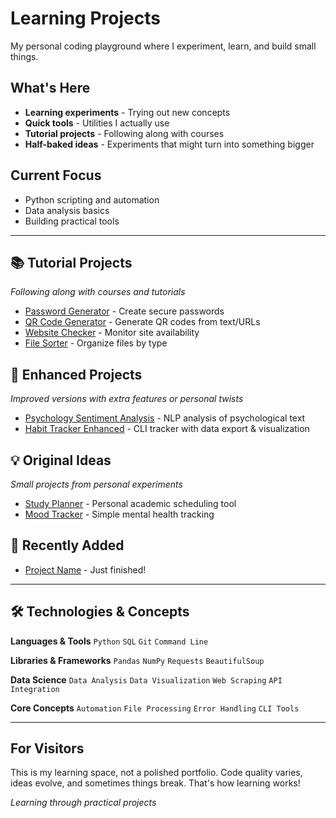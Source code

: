 # Learning Projects

My personal coding playground where I experiment, learn, and build small things.

## What's Here
- **Learning experiments** - Trying out new concepts
- **Quick tools** - Utilities I actually use  
- **Tutorial projects** - Following along with courses
- **Half-baked ideas** - Experiments that might turn into something bigger

## Current Focus
- Python scripting and automation
- Data analysis basics
- Building practical tools

---

## 📚 Tutorial Projects
_Following along with courses and tutorials_

- [Password Generator](password-generator/) - Create secure passwords
- [QR Code Generator](qr-code-generator/) - Generate QR codes from text/URLs
- [Website Checker](website-checker/) - Monitor site availability
- [File Sorter](file-sorter/) - Organize files by type

## 🚀 Enhanced Projects  
_Improved versions with extra features or personal twists_

- [Psychology Sentiment Analysis](psychology-sentiment-analysis/) - NLP analysis of psychological text
- [Habit Tracker Enhanced](habit-tracker-enhanced/) - CLI tracker with data export & visualization

## 💡 Original Ideas
_Small projects from personal experiments_

- [Study Planner](study-planner/) - Personal academic scheduling tool
- [Mood Tracker](mood-tracker/) - Simple mental health tracking

## 🔄 Recently Added
- [Project Name](project-folder/) - Just finished!

---

## 🛠️ Technologies & Concepts

**Languages & Tools**
`Python` `SQL` `Git` `Command Line`

**Libraries & Frameworks** 
`Pandas` `NumPy` `Requests` `BeautifulSoup`

**Data Science**
`Data Analysis` `Data Visualization` `Web Scraping` `API Integration`

**Core Concepts**
`Automation` `File Processing` `Error Handling` `CLI Tools`

---

## For Visitors
This is my learning space, not a polished portfolio. Code quality varies, ideas evolve, and sometimes things break. That's how learning works!

*Learning through practical projects*
